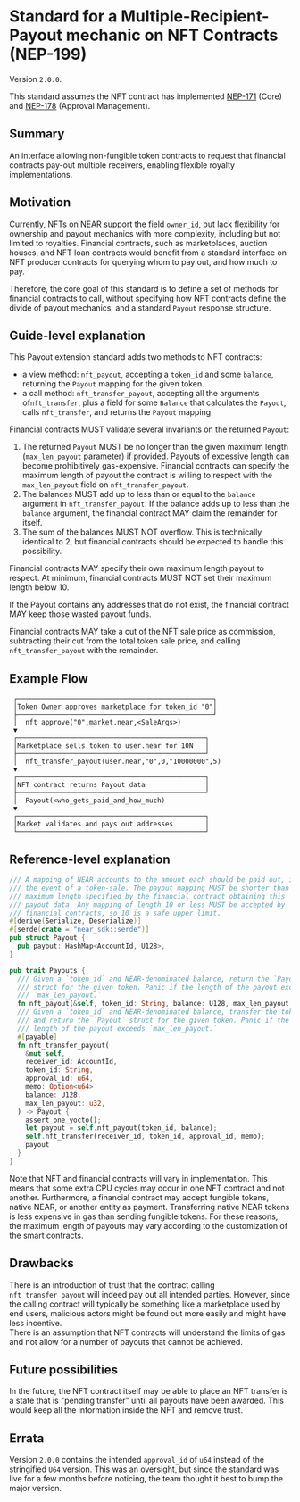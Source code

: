 # Standard for a Multiple-Recipient-Payout mechanic on NFT Contracts (NEP-199)

Version `2.0.0`.

This standard assumes the NFT contract has implemented
[NEP-171](https://github.com/near/NEPs/blob/master/specs/Standards/NonFungibleToken/Core.md) (Core) and [NEP-178](https://github.com/near/NEPs/blob/master/specs/Standards/NonFungibleToken/ApprovalManagement.md) (Approval Management).

## Summary

An interface allowing non-fungible token contracts to request that financial contracts pay-out multiple receivers, enabling flexible royalty implementations.

## Motivation

Currently, NFTs on NEAR support the field `owner_id`, but lack flexibility for ownership and payout mechanics with more complexity, including but not limited to royalties. Financial contracts, such as marketplaces, auction houses, and NFT loan contracts would benefit from a standard interface on NFT producer contracts for querying whom to pay out, and how much to pay.

Therefore, the core goal of this standard is to define a set of methods for financial contracts to call, without specifying how NFT contracts define the divide of payout mechanics, and a standard `Payout` response structure.

## Guide-level explanation

This Payout extension standard adds two methods to NFT contracts:

- a view method: `nft_payout`, accepting a `token_id` and some `balance`, returning the `Payout` mapping for the given token.
- a call method: `nft_transfer_payout`, accepting all the arguments of`nft_transfer`, plus a field for some `Balance` that calculates the `Payout`, calls `nft_transfer`, and returns the `Payout` mapping.

Financial contracts MUST validate several invariants on the returned
`Payout`:

1. The returned `Payout` MUST be no longer than the given maximum length (`max_len_payout` parameter) if provided. Payouts of excessive length can become prohibitively gas-expensive. Financial contracts can specify the maximum length of payout the contract is willing to respect with the `max_len_payout` field on `nft_transfer_payout`.
2. The balances MUST add up to less than or equal to the `balance` argument in `nft_transfer_payout`. If the balance adds up to less than the `balance` argument, the financial contract MAY claim the remainder for itself.
3. The sum of the balances MUST NOT overflow. This is technically identical to 2, but financial contracts should be expected to handle this possibility.

Financial contracts MAY specify their own maximum length payout to respect.
At minimum, financial contracts MUST NOT set their maximum length below 10.

If the Payout contains any addresses that do not exist, the financial contract MAY keep those wasted payout funds.

Financial contracts MAY take a cut of the NFT sale price as commission, subtracting their cut from the total token sale price, and calling `nft_transfer_payout` with the remainder.

## Example Flow

```
 ┌─────────────────────────────────────────────────┐
 │Token Owner approves marketplace for token_id "0"│
 ├─────────────────────────────────────────────────┘
 │  nft_approve("0",market.near,<SaleArgs>)
 ▼
 ┌───────────────────────────────────────────────┐
 │Marketplace sells token to user.near for 10N   │
 ├───────────────────────────────────────────────┘
 │  nft_transfer_payout(user.near,"0",0,"10000000",5)
 ▼
 ┌───────────────────────────────────────────────┐
 │NFT contract returns Payout data               │
 ├───────────────────────────────────────────────┘
 │  Payout(<who_gets_paid_and_how_much)
 ▼
 ┌───────────────────────────────────────────────┐
 │Market validates and pays out addresses        │
 └───────────────────────────────────────────────┘
```

## Reference-level explanation

```rust
/// A mapping of NEAR accounts to the amount each should be paid out, in
/// the event of a token-sale. The payout mapping MUST be shorter than the
/// maximum length specified by the financial contract obtaining this
/// payout data. Any mapping of length 10 or less MUST be accepted by
/// financial contracts, so 10 is a safe upper limit.
#[derive(Serialize, Deserialize)]
#[serde(crate = "near_sdk::serde")]
pub struct Payout {
  pub payout: HashMap<AccountId, U128>,
}

pub trait Payouts {
  /// Given a `token_id` and NEAR-denominated balance, return the `Payout`.
  /// struct for the given token. Panic if the length of the payout exceeds
  /// `max_len_payout.`
  fn nft_payout(&self, token_id: String, balance: U128, max_len_payout: u32) -> Payout;
  /// Given a `token_id` and NEAR-denominated balance, transfer the token
  /// and return the `Payout` struct for the given token. Panic if the
  /// length of the payout exceeds `max_len_payout.`
  #[payable]
  fn nft_transfer_payout(
    &mut self,
    receiver_id: AccountId,
    token_id: String,
    approval_id: u64,
    memo: Option<u64>
    balance: U128,
    max_len_payout: u32,
  ) -> Payout {
    assert_one_yocto();
    let payout = self.nft_payout(token_id, balance);
    self.nft_transfer(receiver_id, token_id, approval_id, memo);
    payout
  }
}
```

Note that NFT and financial contracts will vary in implementation. This means that some extra CPU cycles may occur in one NFT contract and not another. Furthermore, a financial contract may accept fungible tokens, native NEAR, or another entity as payment. Transferring native NEAR tokens is less expensive in gas than sending fungible tokens. For these reasons, the maximum length of payouts may vary according to the customization of the smart contracts.

## Drawbacks

There is an introduction of trust that the contract calling `nft_transfer_payout` will indeed pay out all intended parties. However, since the calling contract will typically be something like a marketplace used by end users, malicious actors might be found out more easily and might have less incentive.  
There is an assumption that NFT contracts will understand the limits of gas and not allow for a number of payouts that cannot be achieved.

## Future possibilities

In the future, the NFT contract itself may be able to place an NFT transfer is a state that is "pending transfer" until all payouts have been awarded. This would keep all the information inside the NFT and remove trust.

## Errata

Version `2.0.0` contains the intended `approval_id` of `u64` instead of the stringified `U64` version. This was an oversight, but since the standard was live for a few months before noticing, the team thought it best to bump the major version.
